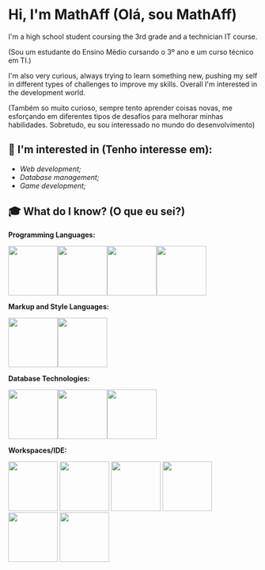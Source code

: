 # Hi, I'm MathAff (Olá, sou MathAff)
I'm a high school student coursing the 3rd grade and a technician IT course.

(Sou um estudante do Ensino Médio cursando o 3º ano e um curso técnico em TI.)

I'm also very curious, always trying to learn something new, pushing my self in different types of challenges to improve my skills. Overall I'm interested in the development world.

(Também so muito curioso, sempre tento aprender coisas novas, me esforçando em diferentes tipos de desafios para melhorar minhas habilidades. Sobretudo, eu sou interessado no mundo do desenvolvimento)

## 👀 I'm interested in (Tenho interesse em):
- *Web development;*
- *Database management;*
- *Game development;*

## 🎓 What do I know? (O que eu sei?)

**Programming Languages:**
<div style='display: flex;'>
<img src="https://cdn.jsdelivr.net/gh/devicons/devicon@latest/icons/javascript/javascript-original.svg" width='100px'/>
<img src="https://cdn.jsdelivr.net/gh/devicons/devicon@latest/icons/java/java-original.svg" width='100px'/>
<img src="https://cdn.jsdelivr.net/gh/devicons/devicon@latest/icons/php/php-original.svg" width='100px'/>
<img src="https://cdn.jsdelivr.net/gh/devicons/devicon@latest/icons/python/python-original.svg" width='100px'/>
</div>

 **Markup and Style Languages:**


<div style='display: flex;'>
<img src="https://cdn.jsdelivr.net/gh/devicons/devicon@latest/icons/html5/html5-original.svg" width='100px'/>
<img src="https://cdn.jsdelivr.net/gh/devicons/devicon@latest/icons/css3/css3-original.svg" width='100px'/> 
</div>


**Database Technologies:**

<div style='display: flex;'>
<img src="https://cdn.jsdelivr.net/gh/devicons/devicon@latest/icons/mysql/mysql-original.svg" width='100px'/> 
<img src="https://cdn.jsdelivr.net/gh/devicons/devicon@latest/icons/mariadb/mariadb-original.svg" width='100px'/>
<img src="https://cdn.jsdelivr.net/gh/devicons/devicon@latest/icons/postgresql/postgresql-original.svg" width='100px'/>
</div>


**Workspaces/IDE:**


<img src="https://cdn.jsdelivr.net/gh/devicons/devicon@latest/icons/intellij/intellij-original.svg" width='100px'/>
 <img src="https://cdn.jsdelivr.net/gh/devicons/devicon@latest/icons/androidstudio/androidstudio-original.svg" width='100px'/> <img src="https://cdn.jsdelivr.net/gh/devicons/devicon@latest/icons/vscode/vscode-original.svg" width='100px'/>
<img src="https://cdn.jsdelivr.net/gh/devicons/devicon@latest/icons/jupyter/jupyter-original-wordmark.svg" width='100px'/>
<img src="https://cdn.jsdelivr.net/gh/devicons/devicon@latest/icons/anaconda/anaconda-original.svg" width='100px'/>
<img src="https://cdn.jsdelivr.net/gh/devicons/devicon@latest/icons/replit/replit-original.svg" width='100px'/>
